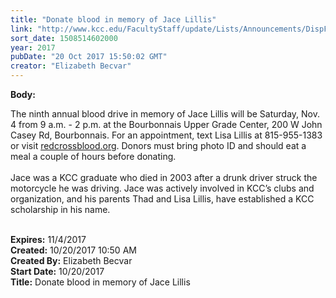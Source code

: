 ```yaml
---
title: "Donate blood in memory of Jace Lillis"
link: "http://www.kcc.edu/FacultyStaff/update/Lists/Announcements/DispForm.aspx?ID=2538"
sort_date: 1508514602000
year: 2017
pubDate: "20 Oct 2017 15:50:02 GMT"
creator: "Elizabeth Becvar"
---
```


<div><b>Body:</b> <div class="ExternalClassE026E89511054F61BBB470A86B2A2B21"><p>The ninth annual blood drive in memory of Jace Lillis will be Saturday, Nov. 4 from 9 a.m. - 2 p.m. at the Bourbonnais Upper Grade Center, 200 W John Casey Rd, Bourbonnais. For an appointment, text Lisa Lillis at <span class="baec5a81-e4d6-4674-97f3-e9220f0136c1" style="white-space:nowrap">815-955-1383<a title="Call: 815-955-1383" href="#" style="overflow:hidden;cursor:hand;border-top:medium none;height:16px;border-right:medium none;width:16px;vertical-align:middle;white-space:nowrap;right:0px;border-bottom:medium none;position:static !important;float:none;left:0px;margin:0px;border-left:medium none;display:inline;top:0px;bottom:0px"></a></span> or visit <a href="http://redcrossblood.org/">redcrossblood.org</a>. Donors must bring photo ID and should eat a meal a couple of hours before donating. <br /><br />Jace was a KCC graduate who died in 2003 after a drunk driver struck the motorcycle he was driving. Jace was actively involved in KCC’s clubs and organization, and his parents Thad and Lisa Lillis, have established a KCC scholarship in his name. <br /><br /></p></div></div>
<div><b>Expires:</b> 11/4/2017</div>
<div><b>Created:</b> 10/20/2017 10:50 AM</div>
<div><b>Created By:</b> Elizabeth Becvar</div>
<div><b>Start Date:</b> 10/20/2017</div>
<div><b>Title:</b> Donate blood in memory of Jace Lillis</div>
